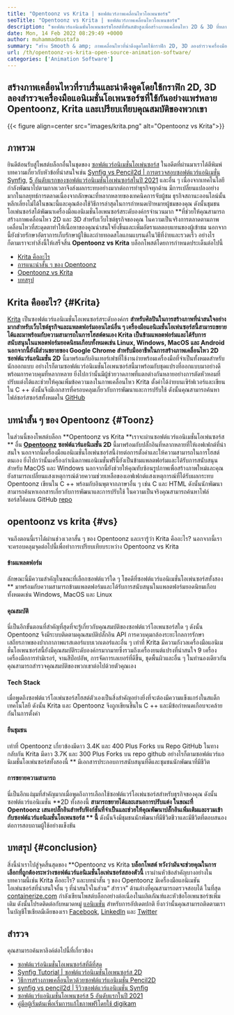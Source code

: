 ```yaml
---
title: "Opentoonz vs Krita | ซอฟต์แวร์ภาพเคลื่อนไหวโอเพนซอร์ซ" 
seoTitle: "Opentoonz vs Krita | ซอฟต์แวร์ภาพเคลื่อนไหวโอเพนซอร์ซ" 
description: "ซอฟต์แวร์แอนิเมชั่นโอเพนซอร์ซโฮสต์ที่ทันสมัยสูงเพื่อสร้างภาพเคลื่อนไหว 2D & 3D ที่หลากหลาย โพสต์บล็อกนี้เกี่ยวกับการเปรียบเทียบ Opentoonz vs Krita" 
date: Mon, 14 Feb 2022 08:29:49 +0000
author: muhammadmustafa
summary: "สร้าง Smooth & amp; ภาพเคลื่อนไหวที่น่าดึงดูดโดยใช้กราฟิก 2D, 3D ลองสำรวจเครื่องมือแอนิเมชั่นโอเพนซอร์ซที่ใช้กันอย่างแพร่หลาย Opentoonz, Krita และเปรียบเทียบคุณสมบัติของพวกเขา" 
url: /th/opentoonz-vs-krita-open-source-animation-software/
categories: ['Animation Software']
---
```


## สร้างภาพเคลื่อนไหวที่ราบรื่นและน่าดึงดูดโดยใช้กราฟิก 2D, 3D ลองสำรวจเครื่องมือแอนิเมชั่นโอเพนซอร์ซที่ใช้กันอย่างแพร่หลาย Opentoonz, Krita และเปรียบเทียบคุณสมบัติของพวกเขา

{{< figure align=center src="images/krita.png" alt="Opentoonz vs Krita">}}


## ภาพรวม
ยินดีต้อนรับสู่โพสต์บล็อกอื่นในชุดของ [ซอฟต์แวร์อนิเมชั่นโอเพ่นซอร์ส][1] ในอดีตที่ผ่านมาเราได้ตีพิมพ์บทความเกี่ยวกับหัวข้อที่น่าสนใจเช่น [Synfig vs Pencil2d | การตรวจสอบซอฟต์แวร์แอนิเมชั่น Synfig][2], [5 อันดับแรกของซอฟต์แวร์อนิเมชั่นโอเพ่นซอร์สในปี 2021][3] และอื่น ๆ เนื่องจากเทคโนโลยีกำลังพัฒนาไปตามกาลเวลาจึงส่งผลกระทบอย่างมากต่อการทำธุรกิจทุกด้าน มีการเปลี่ยนแปลงอย่างมากในกลยุทธ์การตลาดเนื่องจากลักษณะที่หลากหลายของเทคนิคการจับผู้ชม ธุรกิจสถานะออนไลน์นั้นหลีกเลี่ยงไม่ได้ในขณะนี้และคุณต้องใช้วิธีการล่าสุดในการกำหนดเป้าหมายผู้ชมของคุณ
ดังนั้นชุมชนโอเพ่นซอร์สได้พัฒนาเครื่องมือแอนิเมชั่นโอเพนซอร์สระดับองค์กรจำนวนมาก **ที่ช่วยให้คุณสามารถสร้างภาพเคลื่อนไหว 2D และ 3D สำหรับเว็บไซต์ธุรกิจของคุณ ในความเป็นจริงการตลาดตามภาพเคลื่อนไหวที่สะดุดตาทำให้เนื้อหาของคุณน่าสนใจยิ่งขึ้นและเพิ่มอัตราผลตอบแทนของผู้เข้าชม นอกจากนี้ยังช่วยรักษาอัตราการเก็บรักษาผู้ใช้และถ่ายทอดสโลแกนแบรนด์ในวิธีที่ง่ายและรวดเร็ว อย่างไรก็ตามเราจะทำสิ่งนี้ให้เสร็จสิ้น  **Opentoonz vs Krita**   บล็อกโพสต์โดยการกำหนดประเด็นต่อไปนี้
  * [Krita คืออะไร][4]
  * [การแนะนำสั้น ๆ ของ Opentoonz][5]
  * [Opentoonz vs Krita][6]
  * [บทสรุป][7]

## Krita คืออะไร?   {#Krita}
[Krita][8] เป็นซอฟต์แวร์แอนิเมชั่นโอเพนซอร์สระดับองค์กร **สำหรับศิลปินในการสร้างภาพที่น่าสนใจอย่างมากสำหรับเว็บไซต์ธุรกิจและแพลตฟอร์มออนไลน์อื่น ๆ เครื่องมือแอนิเมชั่นโอเพ่นซอร์สนี้สามารถขยายได้และมาพร้อมกับความสามารถในการโฮสต์ตนเอง Krita เป็นข้ามแพลตฟอร์มและได้รับการสนับสนุนในแพลตฟอร์มยอดนิยมเกือบทั้งหมดเช่น Linux, Windows, MacOS และ Android นอกจากนี้ยังมีส่วนขยายของ Google Chrome สำหรับมืออาชีพในการสร้างภาพเคลื่อนไหว 2D ซอฟต์แวร์แอนิเมชั่น 2D**  นี้มาพร้อมกับอินเทอร์เฟซที่ใช้งานง่ายพร้อมเครื่องมือที่จำเป็นทั้งหมดสำหรับนักออกแบบ
อย่างไรก็ตามซอฟต์แวร์อนิเมชั่นโอเพนซอร์สนี้มาพร้อมกับชุดแปรงที่ออกแบบมาอย่างดีพร้อมการควบคุมที่หลากหลาย ยิ่งไปกว่านั้นมีผู้ช่วยวาดภาพที่แตกต่างกันหลายอย่างการตัดหัวหอมที่ปรับแต่งได้และช่วยให้คุณเพิ่มข้อความลงในภาพเคลื่อนไหว Krita ตั้งค่าได้ง่ายบนเซิร์ฟเวอร์และเขียนใน C ++ ดังนั้นจึงมีเอกสารที่ครอบคลุมเกี่ยวกับการพัฒนาและการปรับใช้ ดังนั้นคุณสามารถค้นหาไฟล์ซอร์สซอร์สทั้งหมดใน [GitHub][9]

## บทนำสั้น ๆ ของ Opentoonz   {#Toonz}
ในส่วนนี้ของโพสต์บล็อก **Opentoonz vs Krita  **เราจะผ่านซอฟต์แวร์แอนิเมชั่นโอเพ่นซอร์ส **  อื่น  **[Opentoonz][10] ซอฟต์แวร์แอนิเมชั่น 2D**   นี้มาพร้อมกับปลั๊กอินที่หลากหลายที่ให้เอฟเฟกต์ที่น่าสนใจ นอกจากนี้เครื่องมือแอนิเมชั่นโอเพ่นซอร์สนี้ง่ายต่อการตั้งค่าและให้ความสามารถในการโฮสต์ตนเอง ยิ่งไปกว่านั้นเครื่องกำเนิดภาพแอนิเมชั่นฟรีนี้ยังเป็นข้ามแพลตฟอร์มและได้รับการสนับสนุนสำหรับ MacOS และ Windows นอกจากนี้ยังช่วยให้คุณทับซ้อนรูปภาพเพื่อสร้างภาพใหม่และคุณยังสามารถเปลี่ยนแสงเหตุการณ์ด้วยความช่วยเหลือของเอฟเฟกต์แสงเหตุการณ์ที่ได้รับผลกระทบ
Opentoonz เขียนใน C ++ พร้อมกับอินพุตจากภาษาอื่น ๆ เช่น C และ HTML ดังนั้นนักพัฒนาสามารถค้นหาเอกสารเกี่ยวกับการพัฒนาและการปรับใช้ ในความเป็นจริงคุณสามารถค้นหาไฟล์ซอร์สโค้ดบน GitHub [repo][11]

## opentoonz vs krita   {#vs}
จนถึงตอนนี้เราได้ผ่านช่วงเวลาสั้น ๆ ของ Opentoonz และเรารู้ว่า Krita คืออะไร? นอกจากนี้เราจะครอบคลุมจุดต่อไปนี้เพื่อทำการเปรียบเทียบระหว่าง Opentoonz vs Krita

#### ข้ามแพลตฟอร์ม
ลักษณะนี้มีความสำคัญในขณะที่เลือกซอฟต์แวร์ใด ๆ โชคดีที่ซอฟต์แวร์แอนิเมชั่นโอเพ่นซอร์สทั้งสอง ** มาพร้อมกับความสามารถข้ามแพลตฟอร์มและได้รับการสนับสนุนในแพลตฟอร์มยอดนิยมเกือบทั้งหมดเช่น Windows, MacOS และ Linux

#### คุณสมบัติ
นี่เป็นอีกขั้นตอนที่สำคัญที่สุดที่จะรู้เกี่ยวกับคุณสมบัติของซอฟต์แวร์โอเพนซอร์สใด ๆ ดังนั้น Opentoonz จึงมีระบบติดตามคุณสมบัติปลั๊กอิน API การควบคุมกล้องระยะไกลการรักษาเสถียรภาพของปากกาภาพแรสเตอร์แบบเวกเตอร์และอื่น ๆ เท่าที่ Krita มีความกังวลเครื่องมือแอนิเมชั่นโอเพนซอร์สนี้ยังมีคุณสมบัติระดับองค์กรมากมายซึ่งรวมถึงเครื่องยนต์แปรงที่น่าสนใจ 9 เครื่องเครื่องมือการทำมิเรอร์, จานสีป๊อปอัพ, การจัดการเลเยอร์ที่ดีขึ้น, ชุดพื้นผิวและอื่น ๆ ในทำนองเดียวกันคุณสามารถสำรวจคุณสมบัติของพวกเขาต่อไปด้วยตัวคุณเอง

#### Tech Stack
เมื่อพูดถึงซอฟต์แวร์โอเพ่นซอร์สโฮสต์ตัวเองเป็นสิ่งสำคัญอย่างยิ่งที่จะต้องมีความแข็งแกร่งในสแต็กเทคโนโลยี ดังนั้น Krita และ Opentoonz จึงถูกเขียนขึ้นใน C ++ และมีข้อกำหนดเกือบจะคล้ายกันในการตั้งค่า

#### ยืนชุมชน
เท่าที่ Opentoonz เกี่ยวข้องมีดาว 3.4K และ 400 Plus Forks บน Repo GitHub ในทางกลับกัน Krita มีดาว 3.7K และ 300 Plus Forks บน repo github อย่างไรก็ตามซอฟต์แวร์แอนิเมชั่นโอเพ่นซอร์สทั้งสองนี้ ** มีเอกสารประกอบการสนับสนุนที่ดีและชุมชนนักพัฒนาที่มีชีวิต

#### การขยายความสามารถ
นี่เป็นอีกแง่มุมที่สำคัญมากเมื่อพูดถึงการเลือกใช้ซอฟต์แวร์โอเพ่นซอร์สสำหรับธุรกิจของคุณ ดังนั้นซอฟต์แวร์แอนิเมชั่น **2D ทั้งสองนี้  **สามารถขยายได้และเสนอการปรับแต่ง ในขณะที่ Opentoonz เสนอปลั๊กอินสำหรับฟังก์ชั่นที่จำเป็นและช่วยให้คุณพัฒนาปลั๊กอินเพิ่มเติมและรวมเข้ากับซอฟต์แวร์แอนิเมชั่นโอเพนซอร์ส **  นี้**  ดังนั้นจึงมีชุมชนนักพัฒนาที่มีชีวิตชีวาและมีชีวิตที่ตอบสนองต่อการสอบถามผู้ใช้อย่างแข็งขัน

## บทสรุป   {#conclusion}
สิ่งนี้นำเราไปสู่จุดสิ้นสุดของ **Opentoonz vs Krita  **บล็อกโพสต์ หวังว่ามันจะช่วยคุณในการเลือกที่ถูกต้องระหว่างซอฟต์แวร์แอนิเมชั่นโอเพ่นซอร์สสองตัวนี้**   เราผ่านหัวข้อสำคัญบางอย่างในบทความนี้เช่น Krita คืออะไร? และบทนำสั้น ๆ ของ Opentoonz มีเครื่องมือแอนิเมชันโอเพ่นซอร์สที่น่าสนใจอื่น ๆ ที่น่าสนใจในส่วน“ สำรวจ” ด้านล่างที่คุณสามารถตรวจสอบได้
ในที่สุด [containerize.com][12] กำลังเขียนโพสต์บล็อกอย่างต่อเนื่องในผลิตภัณฑ์และหัวข้อโอเพนซอร์ซเพิ่มเติม ดังนั้นโปรดติดต่อกับหมวดหมู่ [แอนิเมชั่น][13] สำหรับการอัปเดตปกติ ยิ่งกว่านั้นคุณสามารถติดตามเราในบัญชีโซเชียลมีเดียของเรา [Facebook][14], [LinkedIn][15] และ [Twitter][16]

## สำรวจ
คุณสามารถค้นหาลิงค์ต่อไปนี้ที่เกี่ยวข้อง
  * [ซอฟต์แวร์อนิเมชั่นโอเพนซอร์สที่ดีที่สุด][13]
  * [Synfig Tutorial | ซอฟต์แวร์อนิเมชั่นโอเพนซอร์ส 2D][17]
  * [วิธีการสร้างภาพเคลื่อนไหวด้วยซอฟต์แวร์แอนิเมชั่น Pencil2D][18]
  * [synfig vs pencil2d | รีวิวซอฟต์แวร์แอนิเมชั่น Synfig][2]
  * [ซอฟต์แวร์แอนิเมชั่นโอเพนซอร์ส 5 อันดับแรกในปี 2021][3]
  * [คู่มือผู้เริ่มต้นเพื่อเริ่มการแก้ไขภาพฟรีโดยใช้ digikam][19]

  
[1]: https://blog.containerize.com/category/animation-software/
[2]: https://blog.containerize.com/animation-software/synfig-vs-pencil2d-animation-software-synfig-review/
[3]: https://blog.containerize.com/animation-software/top-5-open-source-animation-software-in-2021/
[4]: #krita
[5]: #toonz
[6]: #vs
[7]: #Conclusion
[8]: https://products.containerize.com/animation-software/krita/
[9]: https://github.com/KDE/krita
[10]: https://products.containerize.com/animation-software/opentoonz/
[11]: https://github.com/opentoonz/opentoonz
[12]: https://www.containerize.com/
[13]: https://products.containerize.com/animation-software/
[14]: https://web.facebook.com/containerize
[15]: https://www.linkedin.com/company/containerize/
[16]: https://twitter.com/containerize_co
[17]: https://blog.containerize.com/animation-software/synfig-tutorial-an-open-source-2d-animation-software/
[18]: https://blog.containerize.com/animation-software/how-to-create-animations-with-pencil2d-animation-software/
[19]: https://blog.containerize.com/animation-software/beginners-guide-to-start-free-image-editing-using-digikam/
